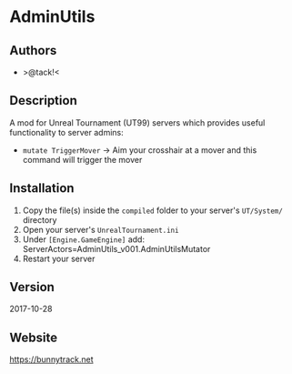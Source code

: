 # AdminUtils

## Authors
* \>@tack!<

## Description
A mod for Unreal Tournament (UT99) servers which provides useful functionality to server admins:
* `mutate TriggerMover` -> Aim your crosshair at a mover and this command will trigger the mover

## Installation
1. Copy the file(s) inside the `compiled` folder to your server's `UT/System/` directory
2. Open your server's `UnrealTournament.ini`
3. Under `[Engine.GameEngine]` add:  
ServerActors=AdminUtils_v001.AdminUtilsMutator
4. Restart your server

## Version
2017-10-28

## Website
https://bunnytrack.net
